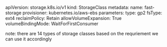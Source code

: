 apiVersion: storage.k8s.io/v1
kind: StorageClass
metadata:
  name: fast-storage
provisioner: kubernetes.io/aws-ebs
parameters:
  type: gp2
  fsType: ext4
reclaimPolicy: Retain
allowVolumeExpansion: True
volumeBindingMode: WaitForFirstConsumer


note: there are 14 types of storage classes based on the requriement we can use it accordingly